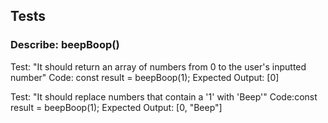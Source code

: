 ## Tests

### Describe: beepBoop()

Test: "It should return an array of numbers from 0 to the user's inputted number"
Code: const result = beepBoop(1);
Expected Output: [0]

Test: "It should replace numbers that contain a '1' with 'Beep'"
Code:const result = beepBoop(1);
Expected Output: [0, "Beep"]